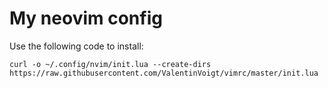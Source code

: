 # My neovim config

Use the following code to install:

```
curl -o ~/.config/nvim/init.lua --create-dirs https://raw.githubusercontent.com/ValentinVoigt/vimrc/master/init.lua
```
